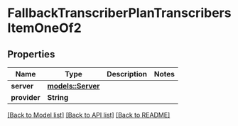 # FallbackTranscriberPlanTranscribersItemOneOf2

## Properties

Name | Type | Description | Notes
------------ | ------------- | ------------- | -------------
**server** | [**models::Server**](Server.md) |  | 
**provider** | **String** |  | 

[[Back to Model list]](../README.md#documentation-for-models) [[Back to API list]](../README.md#documentation-for-api-endpoints) [[Back to README]](../README.md)



